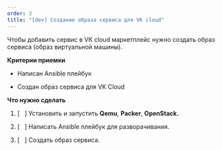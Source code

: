 ```yaml
---
order: 3
title: "[dev] Создание образа сервиса для VK cloud"
---
```


Чтобы добавить сервис в VK cloud маркетплейс нужно создать образ сервиса (образ виртуальной машины).

**Критерии приемки**

-  Написан Ansible плейбук

-  Создан образ сервиса для VK Cloud

**Что нужно сделать**

1. \[   \] Установить и запустить **Qemu**, **Packer**, **OpenStack.**

2. \[   \] Написать Ansible плейбук для разворачивания.

3. \[   \] Создать образ сервиса.